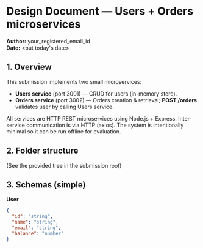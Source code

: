 # Design Document — Users + Orders microservices
**Author:** your_registered_email_id  
**Date:** <put today's date>

## 1. Overview
This submission implements two small microservices:
- **Users service** (port 3001) — CRUD for users (in-memory store).
- **Orders service** (port 3002) — Orders creation & retrieval; **POST /orders** validates user by calling Users service.

All services are HTTP REST microservices using Node.js + Express. Inter-service communication is via HTTP (axios). The system is intentionally minimal so it can be run offline for evaluation.

## 2. Folder structure
(See the provided tree in the submission root)

## 3. Schemas (simple)
**User**
```json
{
  "id": "string",
  "name": "string",
  "email": "string",
  "balance": "number"
}
